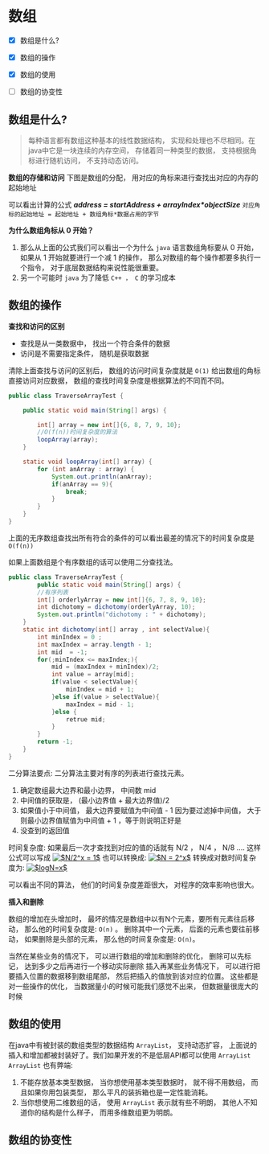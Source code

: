# 数组

- [x] 数组是什么?
- [x] 数组的操作
- [x] 数组的使用
- [ ] 数组的协变性


## 数组是什么?
> 每种语言都有数组这种基本的线性数据结构， 实现和处理也不尽相同。在java中它是一块连续的内存空间， 存储着同一种类型的数据， 支持根据角标进行随机访问， 不支持动态访问。

**数组的存储和访问**
下图是数组的分配， 用对应的角标来进行查找出对应的内存的起始地址

[]()

可以看出计算的公式 ***address = startAddress + arrayIndex\*objectSize*** `对应角标的起始地址 = 起始地址 + 数组角标*数据占用的字节` 

**为什么数组角标从 0 开始？**
1. 那么从上面的公式我们可以看出一个为什么 `java` 语言数组角标要从 0 开始， 如果从 1 开始就要进行一个减 1 的操作， 那么对数组的每个操作都要多执行一个指令， 对于底层数据结构来说性能很重要。
2. 另一个可能时 `java` 为了降低 `C++ ， C` 的学习成本


## 数组的操作

**查找和访问的区别**

* 查找是从一类数据中， 找出一个符合条件的数据 
* 访问是不需要指定条件， 随机是获取数据


清除上面查找与访问的区别后， 数组的访问时间复杂度就是 `O(1)` 给出数组的角标直接访问对应数据， 数组的查找时间复杂度是根据算法的不同而不同。

```java
public class TraverseArrayTest {

    public static void main(String[] args) {

        int[] array = new int[]{6, 8, 7, 9, 10};
        //O(f(n))时间复杂度的算法
        loopArray(array);
    }

    static void loopArray(int[] array) {
        for (int anArray : array) {
            System.out.println(anArray);
            if(anArray == 9){
                break;
            }
        }
    }
}
```
上面的无序数组查找出所有符合的条件的可以看出最差的情况下的时间复杂度是 `O(f(n))` 

如果上面数组是个有序数组的话可以使用二分查找法。

```java
public class TraverseArrayTest {
        public static void main(String[] args) {
        //有序列表
        int[] orderlyArray = new int[]{6, 7, 8, 9, 10};
        int dichotomy = dichotomy(orderlyArray, 10);
        System.out.println("dichotomy : " + dichotomy);
    }
    static int dichotomy(int[] array , int selectValue){
        int minIndex = 0 ;
        int maxIndex = array.length - 1;
        int mid  = -1;
        for(;minIndex <= maxIndex;){
            mid = (maxIndex + minIndex)/2;
            int value = array[mid];
            if(value < selectValue){
                minIndex = mid + 1;
            }else if(value > selectValue){
                maxIndex = mid - 1;
            }else {
                retrue mid;
            }
        }
        return -1;
    }
}    
```
二分算法要点:
二分算法主要对有序的列表进行查找元素。

1. 确定数组最大边界和最小边界， 中间数 mid
2. 中间值的获取是， (最小边界值 + 最大边界值)/2 
3. 如果值小于中间值， 最大边界要赋值为中间值 - 1 因为要过滤掉中间值， 大于则最小边界值赋值为中间值 + 1 ，等于则说明正好是
4. 没查到的返回值

时间复杂度:
如果最后一次才查找到对应的值的话就有 N/2 ， N/4 ， N/8 .... 这样公式可以写成 <a href="https://www.codecogs.com/eqnedit.php?latex=$N/2^x&space;=&space;1$" target="_blank"><img src="https://latex.codecogs.com/gif.latex?$N/2^x&space;=&space;1$" title="$N/2^x = 1$" /></a>   也可以转换成: <a href="https://www.codecogs.com/eqnedit.php?latex=$N&space;=&space;2^x$" target="_blank"><img src="https://latex.codecogs.com/gif.latex?$N&space;=&space;2^x$" title="$N = 2^x$" /></a>  转换成对数时间复杂度为: <a href="https://www.codecogs.com/eqnedit.php?latex=$logN=x$" target="_blank"><img src="https://latex.codecogs.com/gif.latex?$logN=x$" title="$logN=x$" /></a>

可以看出不同的算法， 他们的时间复杂度差距很大， 对程序的效率影响也很大。

**插入和删除**

数组的增加在头增加时， 最坏的情况是数组中以有N个元素，要所有元素往后移动， 那么他的时间复杂度是: `O(n)` 。
删除其中一个元素， 后面的元素也要往前移动， 如果删除是头部的元素， 那么他的时间复杂度是: `O(n)`。

当然在某些业务的情况下， 可以进行数组的增加和删除的优化， 删除可以先标记， 达到多少之后再进行一个移动实际删除
插入再某些业务情况下， 可以进行把要插入位置的数据移到数组尾部， 然后把插入的值放到该对应的位置。
这些都是对一些操作的优化， 当数据量小的时候可能我们感觉不出来， 但数据量很庞大的时候

## 数组的使用

在java中有被封装的数组类型的数据结构 `ArrayList`， 支持动态扩容， 上面说的插入和增加都被封装好了。我们如果开发的不是低层API都可以使用 `ArrayList` `ArrayList` 也有弊端:
1. 不能存放基本类型数据， 当你想使用基本类型数据时， 就不得不用数组， 而且如果你用包装类型， 那么平凡的装拆箱也是一定性能消耗。
2. 当你想使用二维数组的话， 使用 `ArrayList` 表示就有些不明朗， 其他人不知道你的结构是什么样子， 而用多维数组更为明朗。

## 数组的协变性






